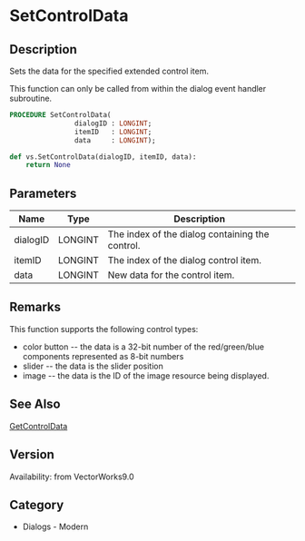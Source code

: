 # SetControlData

## Description
Sets the data for the specified extended control item. 

This function can only be called from within the dialog event handler subroutine.

```pascal
PROCEDURE SetControlData(
				dialogID : LONGINT;
				itemID   : LONGINT;
				data     : LONGINT);
```

```python
def vs.SetControlData(dialogID, itemID, data):
    return None
```

## Parameters
|Name|Type|Description|
|---|---|---|
|dialogID|LONGINT|The index of the dialog containing the control.|
|itemID|LONGINT|The index of the dialog control item.|
|data|LONGINT|New data for the control item.|

## Remarks
This function supports the following control types:
* color button -- the data is a 32-bit number of the red/green/blue components represented as 8-bit numbers
* slider -- the data is the slider position
* image -- the data is the ID of the image resource being displayed.

## See Also
[GetControlData](GetControlData.md)

## Version
Availability: from VectorWorks9.0

## Category
* Dialogs - Modern

